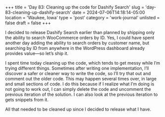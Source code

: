 +++
title = 'Day 83: Cleaning up the code for Dashify Search'
slug = 'day-83-cleaning-up-dashify-search'
date = 2024-07-06T14:18:14-05:00
location = 'Waukee, Iowa'
type = 'post'
category = 'work-journal'
unlisted = false
draft = false
+++

I decided to release Dashify Search earlier than planned by shipping only the ability to search WooCommerce orders by ID. Yes, I could have spent another day adding the ability to search orders by customer name, but searching by ID from anywhere in the WordPress dashboard already provides value—so let’s ship it.

I spent time today cleaning up the code, which tends to get messy while I’m trying different things. Sometimes after writing one implementation, I’ll discover a safer or cleaner way to write the code, so I’ll try that out and comment out the older code. This may happen several times over, in large and small sections of code. I do this because if I realize what I’m doing is not going to work out, I can simply delete the code and uncomment the previous iteration of the solution. I can also look at the previous iteration to gets snippets from it.

All that needed to be cleaned up since I decided to release what I have.
